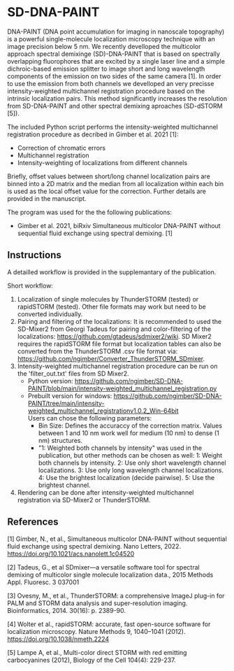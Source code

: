 SD-DNA-PAINT
==========

DNA-PAINT (DNA point accumulation for imaging in nanoscale topography) is a powerful single-molecule localization microscopy technique with an image precision below 5 nm. We recently develloped the multicolor approach spectral demixinge (SD)-DNA-PAINT that is based on spectrally overlapping fluorophores that are excited by a single laser line and a simple dichroic-based emission splitter to image short and long wavelength components of the emission on two sides of the same camera [1]. In order to use the emission from both channels we develloped an very precisse intensity-weighted multichannel registration procedure based on the intrinsic localization pairs. This method significantly increases the resolution from SD-DNA-PAINT and other spectral demixing aproaches (SD-dSTORM [5]).

The included Python script performs the intensity-weighted multichannel registration procedure as decribed in Gimber et al. 2021 [1]:
  - Correction of chromatic errors
  - Multichannel registration
  - Intensity-weighting of localizations from different channels

Briefly, offset values between short/long channel localization pairs are binned into a 2D matrix and the median from all
localization within each bin is used as the local offset value for the correction. Further details are provided in the manuscript.

The program was used for the the following publications:
  - Gimber et al. 2021, biRxiv Simultaneous multicolor DNA-PAINT without sequential fluid exchange using spectral demixing. [1]


Instructions
-------
A detailled workflow is provided in the supplemantary of the publication.

Short workflow:
1) Localization of single molecules by ThunderSTORM (tested) or rapidSTORM (tested). Other file formats may work but need to be converted individually. 
2) Pairing and filtering of the localizations:  It is recommended to used the SD-Mixer2 from Georgi Tadeus for pairing and color-filtering of the localizations: https://github.com/gtadeus/sdmixer2/wiki. SD Mixer2 requires the rapidSTORM file format but localization tables can also be converted from the ThunderSTORM .csv file format via: https://github.com/ngimber/Converter_ThunderSTORM_SDmixer. 
3) Intensity-weighted multichannel registration procedure can be run on the 'filter_out.txt' files from SD Mixer2. 
   - Python version: https://github.com/ngimber/SD-DNA-PAINT/blob/main/intensity-weighted_multichannel_registration.py 
   - Prebuilt version for windows: https://github.com/ngimber/SD-DNA-PAINT/tree/main/intensity-weighted_multichannel_registrationv1.0.2_Win-64bit   
   Users can chose the following parameters:
      - Bin Size: Defines the accuraccy of the correction matrix. Values between 1 and 10 nm work well for medium (10 nm) to dense (1 nm) structures.   
      - "1: Weighted both channels by intensity" was used in the publication, but other methods can be chosen as well:
            1: Weight both channels by intensity.
            2: Use only short wavelength channel localizations.
            3: Use only long wavelength channel localizations.
            4: Use the brightest localization (decide pairwise).
            5: Use the brightest channel.         
4) Rendering can be done after intensity-weighted multichannel registration via SD-Mixer2 or ThunderSTORM.


References
-------
[1] Gimber, N., et al., Simultaneous multicolor DNA-PAINT without sequential fluid exchange using spectral demixing. Nano Letters, 2022. https://doi.org/10.1021/acs.nanolett.1c04520

[2] Tadeus, G., et al SDmixer—a versatile software tool for spectral demixing of multicolor single molecule localization data., 2015 Methods Appl. Fluoresc. 3 037001

[3] Ovesny, M., et al., ThunderSTORM: a comprehensive ImageJ plug-in for PALM and STORM data analysis and super-resolution imaging. Bioinformatics, 2014. 30(16): p. 2389-90. 

[4] Wolter et al., rapidSTORM: accurate, fast open-source software for localization microscopy. Nature Methods  9, 1040–1041 (2012). https://doi.org/10.1038/nmeth.2224

[5] Lampe A, et al., Multi-color direct STORM with red emitting carbocyanines (2012), Biology of the Cell 104(4): 229-237.

